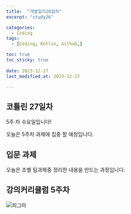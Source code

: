 ```yaml
---
title:  "개발일지26일차" 
excerpt: "study26"

categories:
  - Coding
tags:
  - [Coding, Kotlin, Github,]

toc: true
toc_sticky: true
 
date: 2023-12-27
last_modified_at: 2023-12-27

---
```



## 코틀린 27일차

5주 차 수요일입니다!

오늘은 5주차 과제에 집중 할 예정입니다.



##  입문 과제

오늘은 조별 팀과제중 정리한 내용을 만드는 과정입니다.


## 강의커리큘럼 5주차



![피그마](https://github.com/hyunparrot/hyunparrot.github.io/assets/148528251/2a3fde29-215d-49c4-ac7a-f10d26babe69)

